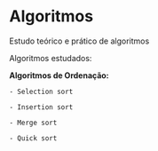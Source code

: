 # Algoritmos
Estudo teórico e prático de algoritmos

Algoritmos estudados:

  **Algoritmos de Ordenação:**

    - Selection sort
  
    - Insertion sort
  
    - Merge sort

    - Quick sort
